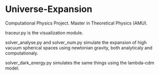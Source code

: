 # Universe-Expansion
Computational Physics Project. Master in Theoretical Physics (AMU).

traceur.py is the visualization module.

solver_analyse.py and solver_num.py simulate the expansion of high vacuum spherical spaces using newtonian gravity, both analyticaly and computationaly.

solver_dark_energy.py simulates the same things using the lambda-cdm model.
